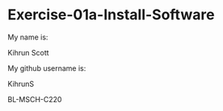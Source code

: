 # Exercise-01a-Install-Software
My name is:

Kihrun Scott

My github username is:

KihrunS

BL-MSCH-C220
